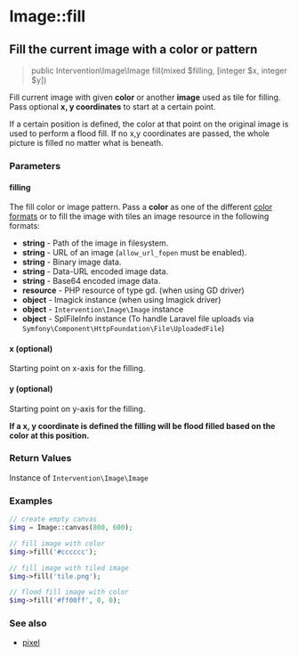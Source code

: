 # Image::fill
## Fill the current image with a color or pattern

> public Intervention\Image\Image fill(mixed $filling, [integer $x, integer $y])

Fill current image with given **color** or another **image** used as tile for filling. Pass optional **x, y coordinates** to start at a certain point.

If a certain position is defined, the color at that point on the original image is used to perform a flood fill. If no x,y coordinates are passed, the whole picture is filled no matter what is beneath.

### Parameters

#### filling
The fill color or image pattern. Pass a **color** as one of the different [color formats](/v2/introduction/formats) or to fill the image with tiles an image resource in the following formats:

- **string** - Path of the image in filesystem.
- **string** - URL of an image (```allow_url_fopen``` must be enabled).
- **string** - Binary image data.
- **string** - Data-URL encoded image data.
- **string** - Base64 encoded image data.
- **resource** - PHP resource of type gd. (when using GD driver)
- **object** - Imagick instance (when using Imagick driver)
- **object** - `Intervention\Image\Image` instance
- **object** - SplFileInfo instance (To handle Laravel file uploads via `Symfony\Component\HttpFoundation\File\UploadedFile`)

#### x (optional)
Starting point on x-axis for the filling.

#### y (optional)
Starting point on y-axis for the filling.

**If a x, y coordinate is defined the filling will be flood filled based on the color at this position.**


### Return Values
Instance of `Intervention\Image\Image`

### Examples

```php
// create empty canvas
$img = Image::canvas(800, 600);

// fill image with color
$img->fill('#cccccc');

// fill image with tiled image
$img->fill('tile.png');

// flood fill image with color
$img->fill('#ff00ff', 0, 0);
```

### See also

- [pixel](/v2/api/pixel)
